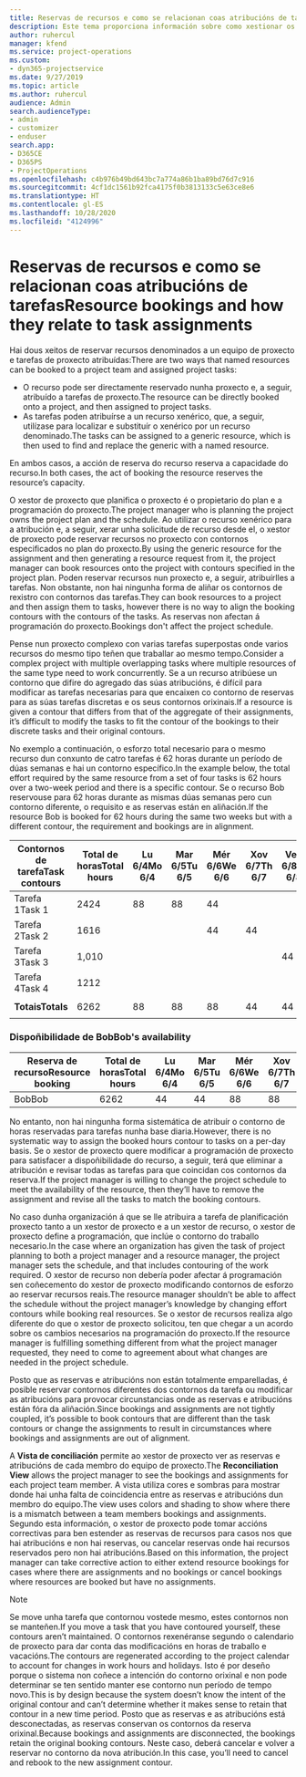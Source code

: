 ```yaml
---
title: Reservas de recursos e como se relacionan coas atribucións de tarefas
description: Este tema proporciona información sobre como xestionar os recursos nomeados, as reservas de recursos e as atribucións de tarefas e como se relacionan entre si.
author: ruhercul
manager: kfend
ms.service: project-operations
ms.custom:
- dyn365-projectservice
ms.date: 9/27/2019
ms.topic: article
ms.author: ruhercul
audience: Admin
search.audienceType:
- admin
- customizer
- enduser
search.app:
- D365CE
- D365PS
- ProjectOperations
ms.openlocfilehash: c4b976b49bd643bc7a774a86b1ba89bd76d7c916
ms.sourcegitcommit: 4cf1dc1561b92fca4175f0b3813133c5e63ce8e6
ms.translationtype: HT
ms.contentlocale: gl-ES
ms.lasthandoff: 10/28/2020
ms.locfileid: "4124996"
---
```

# <a name="resource-bookings-and-how-they-relate-to-task-assignments"></a><span data-ttu-id="a067a-103">Reservas de recursos e como se relacionan coas atribucións de tarefas</span><span class="sxs-lookup"><span data-stu-id="a067a-103">Resource bookings and how they relate to task assignments</span></span>


<span data-ttu-id="a067a-104">Hai dous xeitos de reservar recursos denominados a un equipo de proxecto e tarefas de proxecto atribuídas:</span><span class="sxs-lookup"><span data-stu-id="a067a-104">There are two ways that named resources can be booked to a project team and assigned project tasks:</span></span>

- <span data-ttu-id="a067a-105">O recurso pode ser directamente reservado nunha proxecto e, a seguir, atribuído a tarefas de proxecto.</span><span class="sxs-lookup"><span data-stu-id="a067a-105">The resource can be directly booked onto a project, and then assigned to project tasks.</span></span>
- <span data-ttu-id="a067a-106">As tarefas poden atribuírse a un recurso xenérico, que, a seguir, utilízase para localizar e substituír o xenérico por un recurso denominado.</span><span class="sxs-lookup"><span data-stu-id="a067a-106">The tasks can be assigned to a generic resource, which is then used to find and replace the generic with a named resource.</span></span> 

<span data-ttu-id="a067a-107">En ambos casos, a acción de reserva do recurso reserva a capacidade do recurso.</span><span class="sxs-lookup"><span data-stu-id="a067a-107">In both cases, the act of booking the resource reserves the resource’s capacity.</span></span>

<span data-ttu-id="a067a-108">O xestor de proxecto que planifica o proxecto é o propietario do plan e a programación do proxecto.</span><span class="sxs-lookup"><span data-stu-id="a067a-108">The project manager who is planning the project owns the project plan and the schedule.</span></span> <span data-ttu-id="a067a-109">Ao utilizar o recurso xenérico para a atribución e, a seguir, xerar unha solicitude de recurso desde el, o xestor de proxecto pode reservar recursos no proxecto con contornos especificados no plan do proxecto.</span><span class="sxs-lookup"><span data-stu-id="a067a-109">By using the generic resource for the assignment and then generating a resource request from it, the project manager can book resources onto the project with contours specified in the project plan.</span></span> <span data-ttu-id="a067a-110">Poden reservar recursos nun proxecto e, a seguir, atribuírlles a tarefas. Non obstante, non hai ningunha forma de aliñar os contornos de rexistro con contornos das tarefas.</span><span class="sxs-lookup"><span data-stu-id="a067a-110">They can book resources to a project and then assign them to tasks, however there is no way to align the booking contours with the contours of the tasks.</span></span> <span data-ttu-id="a067a-111">As reservas non afectan á programación do proxecto.</span><span class="sxs-lookup"><span data-stu-id="a067a-111">Bookings don't affect the project schedule.</span></span>

<span data-ttu-id="a067a-112">Pense nun proxecto complexo con varias tarefas superpostas onde varios recursos do mesmo tipo teñen que traballar ao mesmo tempo.</span><span class="sxs-lookup"><span data-stu-id="a067a-112">Consider a complex project with multiple overlapping tasks where multiple resources of the same type need to work concurrently.</span></span> <span data-ttu-id="a067a-113">Se a un recurso atribúese un contorno que difire do agregado das súas atribucións, é difícil para modificar as tarefas necesarias para que encaixen co contorno de reservas para as súas tarefas discretas e os seus contornos orixinais.</span><span class="sxs-lookup"><span data-stu-id="a067a-113">If a resource is given a contour that differs from that of the aggregate of their assignments, it’s difficult to modify the tasks to fit the contour of the bookings to their discrete tasks and their original contours.</span></span>

<span data-ttu-id="a067a-114">No exemplo a continuación, o esforzo total necesario para o mesmo recurso dun conxunto de catro tarefas é 62 horas durante un período de dúas semanas e hai un contorno específico.</span><span class="sxs-lookup"><span data-stu-id="a067a-114">In the example below, the total effort required by the same resource from a set of four tasks is 62 hours over a two-week period and there is a specific contour.</span></span> <span data-ttu-id="a067a-115">Se o recurso Bob reservouse para 62 horas durante as mismas dúas semanas pero cun contorno diferente, o requisito e as reservas están en aliñación.</span><span class="sxs-lookup"><span data-stu-id="a067a-115">If the resource Bob is booked for 62 hours during the same two weeks but with a different contour, the requirement and bookings are in alignment.</span></span>

| <span data-ttu-id="a067a-116">**Contornos de tarefa**</span><span class="sxs-lookup"><span data-stu-id="a067a-116">**Task contours**</span></span>    | <span data-ttu-id="a067a-117">**Total de horas**</span><span class="sxs-lookup"><span data-stu-id="a067a-117">**Total hours**</span></span> | <span data-ttu-id="a067a-118">Lu 6/4</span><span class="sxs-lookup"><span data-stu-id="a067a-118">Mo 6/4</span></span> | <span data-ttu-id="a067a-119">Mar 6/5</span><span class="sxs-lookup"><span data-stu-id="a067a-119">Tu 6/5</span></span> | <span data-ttu-id="a067a-120">Mér 6/6</span><span class="sxs-lookup"><span data-stu-id="a067a-120">We 6/6</span></span> | <span data-ttu-id="a067a-121">Xov 6/7</span><span class="sxs-lookup"><span data-stu-id="a067a-121">Th 6/7</span></span> | <span data-ttu-id="a067a-122">Ven 6/8</span><span class="sxs-lookup"><span data-stu-id="a067a-122">Fr 6/8</span></span> | <span data-ttu-id="a067a-123">S 6/9</span><span class="sxs-lookup"><span data-stu-id="a067a-123">Sa 6/9</span></span> | <span data-ttu-id="a067a-124">D 6/10</span><span class="sxs-lookup"><span data-stu-id="a067a-124">Su 6/10</span></span> | <span data-ttu-id="a067a-125">Lu 6/11</span><span class="sxs-lookup"><span data-stu-id="a067a-125">Mo 6/11</span></span> | <span data-ttu-id="a067a-126">Mar 6/12</span><span class="sxs-lookup"><span data-stu-id="a067a-126">Tu 6/12</span></span> | <span data-ttu-id="a067a-127">Mér 6/13</span><span class="sxs-lookup"><span data-stu-id="a067a-127">We 6/13</span></span> | <span data-ttu-id="a067a-128">Xov 6/14</span><span class="sxs-lookup"><span data-stu-id="a067a-128">Th 6/14</span></span> | <span data-ttu-id="a067a-129">Ven 6/15</span><span class="sxs-lookup"><span data-stu-id="a067a-129">Fr 6/15</span></span> |
|----------------------|-----------------|--------|--------|--------|--------|--------|--------|---------|---------|---------|---------|---------|---------|
| <span data-ttu-id="a067a-130">Tarefa 1</span><span class="sxs-lookup"><span data-stu-id="a067a-130">Task 1</span></span>               | <span data-ttu-id="a067a-131">24</span><span class="sxs-lookup"><span data-stu-id="a067a-131">24</span></span>              | <span data-ttu-id="a067a-132">8</span><span class="sxs-lookup"><span data-stu-id="a067a-132">8</span></span>      | <span data-ttu-id="a067a-133">8</span><span class="sxs-lookup"><span data-stu-id="a067a-133">8</span></span>      | <span data-ttu-id="a067a-134">4</span><span class="sxs-lookup"><span data-stu-id="a067a-134">4</span></span>      |        |        |        |         |         |         | <span data-ttu-id="a067a-135">4</span><span class="sxs-lookup"><span data-stu-id="a067a-135">4</span></span>       |         |         |
| <span data-ttu-id="a067a-136">Tarefa 2</span><span class="sxs-lookup"><span data-stu-id="a067a-136">Task 2</span></span>               | <span data-ttu-id="a067a-137">16</span><span class="sxs-lookup"><span data-stu-id="a067a-137">16</span></span>              |        |        | <span data-ttu-id="a067a-138">4</span><span class="sxs-lookup"><span data-stu-id="a067a-138">4</span></span>      | <span data-ttu-id="a067a-139">4</span><span class="sxs-lookup"><span data-stu-id="a067a-139">4</span></span>      |        |        |         | <span data-ttu-id="a067a-140">8</span><span class="sxs-lookup"><span data-stu-id="a067a-140">8</span></span>       |         |         |         |         |
| <span data-ttu-id="a067a-141">Tarefa 3</span><span class="sxs-lookup"><span data-stu-id="a067a-141">Task 3</span></span>               | <span data-ttu-id="a067a-142">1,0</span><span class="sxs-lookup"><span data-stu-id="a067a-142">10</span></span>              |        |        |        |        | <span data-ttu-id="a067a-143">4</span><span class="sxs-lookup"><span data-stu-id="a067a-143">4</span></span>      |        |         |         | <span data-ttu-id="a067a-144">4</span><span class="sxs-lookup"><span data-stu-id="a067a-144">4</span></span>       |         | <span data-ttu-id="a067a-145">2</span><span class="sxs-lookup"><span data-stu-id="a067a-145">2</span></span>       |         |
| <span data-ttu-id="a067a-146">Tarefa 4</span><span class="sxs-lookup"><span data-stu-id="a067a-146">Task 4</span></span>               | <span data-ttu-id="a067a-147">12</span><span class="sxs-lookup"><span data-stu-id="a067a-147">12</span></span>              |        |        |        |        |        |        |         |         |         | <span data-ttu-id="a067a-148">4</span><span class="sxs-lookup"><span data-stu-id="a067a-148">4</span></span>       |         | <span data-ttu-id="a067a-149">8</span><span class="sxs-lookup"><span data-stu-id="a067a-149">8</span></span>       |
|                      |                 |        |        |        |        |        |        |         |         |         |         |         |         |
| <span data-ttu-id="a067a-150">**Totais**</span><span class="sxs-lookup"><span data-stu-id="a067a-150">**Totals**</span></span>           | <span data-ttu-id="a067a-151">62</span><span class="sxs-lookup"><span data-stu-id="a067a-151">62</span></span>              | <span data-ttu-id="a067a-152">8</span><span class="sxs-lookup"><span data-stu-id="a067a-152">8</span></span>      | <span data-ttu-id="a067a-153">8</span><span class="sxs-lookup"><span data-stu-id="a067a-153">8</span></span>      | <span data-ttu-id="a067a-154">8</span><span class="sxs-lookup"><span data-stu-id="a067a-154">8</span></span>      | <span data-ttu-id="a067a-155">4</span><span class="sxs-lookup"><span data-stu-id="a067a-155">4</span></span>      | <span data-ttu-id="a067a-156">4</span><span class="sxs-lookup"><span data-stu-id="a067a-156">4</span></span>      |        |         | <span data-ttu-id="a067a-157">8</span><span class="sxs-lookup"><span data-stu-id="a067a-157">8</span></span>       | <span data-ttu-id="a067a-158">4</span><span class="sxs-lookup"><span data-stu-id="a067a-158">4</span></span>       | <span data-ttu-id="a067a-159">8</span><span class="sxs-lookup"><span data-stu-id="a067a-159">8</span></span>       | <span data-ttu-id="a067a-160">2</span><span class="sxs-lookup"><span data-stu-id="a067a-160">2</span></span>       | <span data-ttu-id="a067a-161">8</span><span class="sxs-lookup"><span data-stu-id="a067a-161">8</span></span>       |
|                      |                 |        |        |        |        |        |        |         |         |         |         |

### <a name="bobs-availability"></a><span data-ttu-id="a067a-162">Dispoñibilidade de Bob</span><span class="sxs-lookup"><span data-stu-id="a067a-162">Bob's availability</span></span>
| <span data-ttu-id="a067a-163">**Reserva de recurso**</span><span class="sxs-lookup"><span data-stu-id="a067a-163">**Resource   booking**</span></span> | <span data-ttu-id="a067a-164">**Total de horas**</span><span class="sxs-lookup"><span data-stu-id="a067a-164">**Total hours**</span></span> | <span data-ttu-id="a067a-165">Lu 6/4</span><span class="sxs-lookup"><span data-stu-id="a067a-165">Mo 6/4</span></span> | <span data-ttu-id="a067a-166">Mar 6/5</span><span class="sxs-lookup"><span data-stu-id="a067a-166">Tu 6/5</span></span> | <span data-ttu-id="a067a-167">Mér 6/6</span><span class="sxs-lookup"><span data-stu-id="a067a-167">We 6/6</span></span> | <span data-ttu-id="a067a-168">Xov 6/7</span><span class="sxs-lookup"><span data-stu-id="a067a-168">Th 6/7</span></span> | <span data-ttu-id="a067a-169">Ven 6/8</span><span class="sxs-lookup"><span data-stu-id="a067a-169">Fr 6/8</span></span> | <span data-ttu-id="a067a-170">S 6/9</span><span class="sxs-lookup"><span data-stu-id="a067a-170">Sa 6/9</span></span> | <span data-ttu-id="a067a-171">D 6/10</span><span class="sxs-lookup"><span data-stu-id="a067a-171">Su 6/10</span></span> | <span data-ttu-id="a067a-172">Lu 6/11</span><span class="sxs-lookup"><span data-stu-id="a067a-172">Mo 6/11</span></span> | <span data-ttu-id="a067a-173">Mar 6/12</span><span class="sxs-lookup"><span data-stu-id="a067a-173">Tu 6/12</span></span> | <span data-ttu-id="a067a-174">Mér 6/13</span><span class="sxs-lookup"><span data-stu-id="a067a-174">We 6/13</span></span> | <span data-ttu-id="a067a-175">Xov 6/14</span><span class="sxs-lookup"><span data-stu-id="a067a-175">Th 6/14</span></span> | <span data-ttu-id="a067a-176">Ven 6/15</span><span class="sxs-lookup"><span data-stu-id="a067a-176">Fr 6/15</span></span> |
|------------------------|-----------------|--------|--------|--------|--------|--------|--------|---------|---------|---------|---------|---------|---------|
| <span data-ttu-id="a067a-177">Bob</span><span class="sxs-lookup"><span data-stu-id="a067a-177">Bob</span></span>                    | <span data-ttu-id="a067a-178">62</span><span class="sxs-lookup"><span data-stu-id="a067a-178">62</span></span>              | <span data-ttu-id="a067a-179">4</span><span class="sxs-lookup"><span data-stu-id="a067a-179">4</span></span>      | <span data-ttu-id="a067a-180">4</span><span class="sxs-lookup"><span data-stu-id="a067a-180">4</span></span>      | <span data-ttu-id="a067a-181">8</span><span class="sxs-lookup"><span data-stu-id="a067a-181">8</span></span>      | <span data-ttu-id="a067a-182">8</span><span class="sxs-lookup"><span data-stu-id="a067a-182">8</span></span>      | <span data-ttu-id="a067a-183">8</span><span class="sxs-lookup"><span data-stu-id="a067a-183">8</span></span>      |        |         | <span data-ttu-id="a067a-184">4</span><span class="sxs-lookup"><span data-stu-id="a067a-184">4</span></span>       | <span data-ttu-id="a067a-185">4</span><span class="sxs-lookup"><span data-stu-id="a067a-185">4</span></span>       | <span data-ttu-id="a067a-186">8</span><span class="sxs-lookup"><span data-stu-id="a067a-186">8</span></span>       | <span data-ttu-id="a067a-187">8</span><span class="sxs-lookup"><span data-stu-id="a067a-187">8</span></span>       | <span data-ttu-id="a067a-188">6</span><span class="sxs-lookup"><span data-stu-id="a067a-188">6</span></span>       |

<span data-ttu-id="a067a-189">No entanto, non hai ningunha forma sistemática de atribuír o contorno de horas reservadas para tarefas nunha base diaria.</span><span class="sxs-lookup"><span data-stu-id="a067a-189">However, there is no systematic way to assign the booked hours contour to tasks on a per-day basis.</span></span> <span data-ttu-id="a067a-190">Se o xestor de proxecto quere modificar a programación de proxecto para satisfacer a dispoñibilidade do recurso, a seguir, terá que eliminar a atribución e revisar todas as tarefas para que coincidan cos contornos da reserva.</span><span class="sxs-lookup"><span data-stu-id="a067a-190">If the project manager is willing to change the project schedule to meet the availability of the resource, then they’ll have to remove the assignment and revise all the tasks to match the booking contours.</span></span>

<span data-ttu-id="a067a-191">No caso dunha organización á que se lle atribuira a tarefa de planificación proxecto tanto a un xestor de proxecto e a un xestor de recurso, o xestor de proxecto define a programación, que inclúe o contorno do traballo necesario.</span><span class="sxs-lookup"><span data-stu-id="a067a-191">In the case where an organization has given the task of project planning to both a project manager and a resource manager, the project manager sets the schedule, and that includes contouring of the work required.</span></span> <span data-ttu-id="a067a-192">O xestor de recurso non debería poder afectar á programación sen coñecemento do xestor de proxecto modificando contornos de esforzo ao reservar recursos reais.</span><span class="sxs-lookup"><span data-stu-id="a067a-192">The resource manager shouldn’t be able to affect the schedule without the project manager’s knowledge by changing effort contours while booking real resources.</span></span> <span data-ttu-id="a067a-193">Se o xestor de recursos realiza algo diferente do que o xestor de proxecto solicitou, ten que chegar a un acordo sobre os cambios necesarios na programación do proxecto.</span><span class="sxs-lookup"><span data-stu-id="a067a-193">If the resource manager is fulfilling something different from what the project manager requested, they need to come to agreement about what changes are needed in the project schedule.</span></span>

<span data-ttu-id="a067a-194">Posto que as reservas e atribucións non están totalmente emparelladas, é posible reservar contornos diferentes dos contornos da tarefa ou modificar as atribucións para provocar circunstancias onde as reservas e atribucións están fóra da aliñación.</span><span class="sxs-lookup"><span data-stu-id="a067a-194">Since bookings and assignments are not tightly coupled, it’s possible to book contours that are different than the task contours or change the assignments to result in circumstances where bookings and assignments are out of alignment.</span></span>

<span data-ttu-id="a067a-195">A **Vista de conciliación** permite ao xestor de proxecto ver as reservas e atribucións de cada membro do equipo de proxecto.</span><span class="sxs-lookup"><span data-stu-id="a067a-195">The **Reconciliation View** allows the project manager to see the bookings and assignments for each project team member.</span></span> <span data-ttu-id="a067a-196">A vista utiliza cores e sombras para mostrar donde hai unha falta de coincidencia entre as reservas e atribucións dun membro do equipo.</span><span class="sxs-lookup"><span data-stu-id="a067a-196">The view uses colors and shading to show where there is a mismatch between a team members bookings and assignments.</span></span> <span data-ttu-id="a067a-197">Segundo esta información, o xestor de proxecto pode tomar accións correctivas para ben estender as reservas de recursos para casos nos que hai atribucións e non hai reservas, ou cancelar reservas onde hai recursos reservados pero non hai atribucións.</span><span class="sxs-lookup"><span data-stu-id="a067a-197">Based on this information, the project manager can take corrective action to either extend resource bookings for cases where there are assignments and no bookings or cancel bookings where resources are booked but have no assignments.</span></span>

> [!NOTE]
> <span data-ttu-id="a067a-198">Se move unha tarefa que contornou vostede mesmo, estes contornos non se manteñen.</span><span class="sxs-lookup"><span data-stu-id="a067a-198">If you move a task that you have contoured yourself, these contours aren’t maintained.</span></span> <span data-ttu-id="a067a-199">O contornos rexenéranse segundo o calendario de proxecto para dar conta das modificacións en horas de traballo e vacacións.</span><span class="sxs-lookup"><span data-stu-id="a067a-199">The contours are regenerated according to the project calendar to account for changes in work hours and holidays.</span></span> <span data-ttu-id="a067a-200">Isto é por deseño porque o sistema non coñece a intención do contorno orixinal e non pode determinar se ten sentido manter ese contorno nun período de tempo novo.</span><span class="sxs-lookup"><span data-stu-id="a067a-200">This is by design because the system doesn’t know the intent of the original contour and can’t determine whether it makes sense to retain that contour in a new time period.</span></span> <span data-ttu-id="a067a-201">Posto que as reservas e as atribucións está desconectadas, as reservas conservan os contornos da reserva orixinal.</span><span class="sxs-lookup"><span data-stu-id="a067a-201">Because bookings and assignments are disconnected, the bookings retain the original booking contours.</span></span> <span data-ttu-id="a067a-202">Neste caso, deberá cancelar e volver a reservar no contorno da nova atribución.</span><span class="sxs-lookup"><span data-stu-id="a067a-202">In this case, you’ll need to cancel and rebook to the new assignment contour.</span></span>

